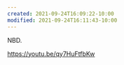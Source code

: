 ```yaml
---
created: 2021-09-24T16:09:22-10:00
modified: 2021-09-24T16:11:43-10:00
---
```


NBD.

https://youtu.be/qy7HuFtfbKw
